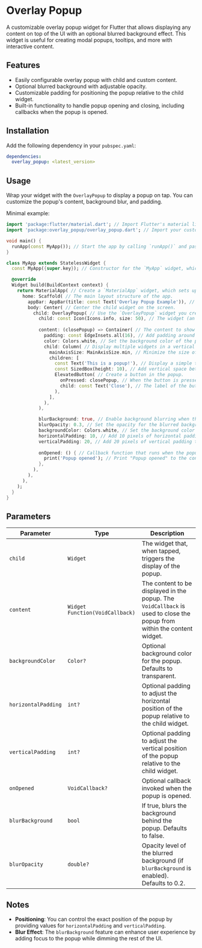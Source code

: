 # Overlay Popup

A customizable overlay popup widget for Flutter that allows displaying any content on top of the UI with an optional blurred background effect. This widget is useful for creating modal popups, tooltips, and more with interactive content.

## Features
- Easily configurable overlay popup with child and custom content.
- Optional blurred background with adjustable opacity.
- Customizable padding for positioning the popup relative to the child widget.
- Built-in functionality to handle popup opening and closing, including callbacks when the popup is opened.

## Installation

Add the following dependency in your `pubspec.yaml`:

```yaml
dependencies:
  overlay_popup: <latest_version>
```

## Usage

Wrap your widget with the `OverlayPopup` to display a popup on tap. You can customize the popup's content, background blur, and padding.

Minimal example:

```dart
import 'package:flutter/material.dart'; // Import Flutter's material library for UI components.
import 'package:overlay_popup/overlay_popup.dart'; // Import your custom `OverlayPopup` widget.

void main() {
  runApp(const MyApp()); // Start the app by calling `runApp()` and passing the root widget `MyApp`.
}

class MyApp extends StatelessWidget {
  const MyApp({super.key}); // Constructor for the `MyApp` widget, which is stateless.

  @override
  Widget build(BuildContext context) {
    return MaterialApp( // Create a `MaterialApp` widget, which sets up the app's theme and navigation.
      home: Scaffold( // The main layout structure of the app.
        appBar: AppBar(title: const Text('Overlay Popup Example')), // Create an app bar with a title.
        body: Center( // Center the child widget on the screen.
          child: OverlayPopup( // Use the `OverlayPopup` widget you created earlier.
            child: const Icon(Icons.info, size: 50), // The widget (an info icon) that triggers the popup.
            
            content: (closePopup) => Container( // The content to show in the popup, passed as a function.
              padding: const EdgeInsets.all(16), // Add padding around the content inside the popup.
              color: Colors.white, // Set the background color of the popup to white.
              child: Column( // Display multiple widgets in a vertical column.
                mainAxisSize: MainAxisSize.min, // Minimize the size of the column to fit its children.
                children: [
                  const Text('This is a popup!'), // Display a simple text message in the popup.
                  const SizedBox(height: 10), // Add vertical space between the text and the button.
                  ElevatedButton( // Create a button in the popup.
                    onPressed: closePopup, // When the button is pressed, close the popup.
                    child: const Text('Close'), // The label of the button.
                  ),
                ],
              ),
            ),

            blurBackground: true, // Enable background blurring when the popup is shown.
            blurOpacity: 0.3, // Set the opacity for the blurred background.
            backgroundColor: Colors.white, // Set the background color of the popup content to white.
            horizontalPadding: 10, // Add 10 pixels of horizontal padding to the popup positioning.
            verticalPadding: 20, // Add 20 pixels of vertical padding to the popup positioning.
            
            onOpened: () { // Callback function that runs when the popup is opened.
              print('Popup opened'); // Print "Popup opened" to the console when the popup is shown.
            },
          ),
        ),
      ),
    );
  }
}

```

## Parameters

| Parameter          | Type                        | Description                                                                                                                                         |
|--------------------|-----------------------------|-----------------------------------------------------------------------------------------------------------------------------------------------------|
| `child`            | `Widget`                    | The widget that, when tapped, triggers the display of the popup.                                                                                     |
| `content`          | `Widget Function(VoidCallback)` | The content to be displayed in the popup. The `VoidCallback` is used to close the popup from within the content widget.                               |
| `backgroundColor`  | `Color?`                    | Optional background color for the popup. Defaults to transparent.                                                                                   |
| `horizontalPadding`| `int?`                      | Optional padding to adjust the horizontal position of the popup relative to the child widget.                                                        |
| `verticalPadding`  | `int?`                      | Optional padding to adjust the vertical position of the popup relative to the child widget.                                                         |
| `onOpened`         | `VoidCallback?`             | Optional callback invoked when the popup is opened.                                                                                                 |
| `blurBackground`   | `bool`                      | If true, blurs the background behind the popup. Defaults to false.                                                                                  |
| `blurOpacity`      | `double?`                   | Opacity level of the blurred background (if `blurBackground` is enabled). Defaults to 0.2.                                                          |


## Notes
- **Positioning**: You can control the exact position of the popup by providing values for `horizontalPadding` and `verticalPadding`.
- **Blur Effect**: The `blurBackground` feature can enhance user experience by adding focus to the popup while dimming the rest of the UI.



